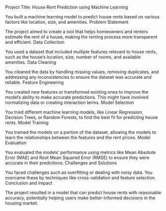 Project Title: House Rent Prediction using Machine Learning

You built a machine learning model to predict house rents based on various factors like location, size, and amenities.
Problem Statement

The project aimed to create a tool that helps homeowners and renters estimate the rent of a house, making the renting process more transparent and efficient.
Data Collection

You used a dataset that included multiple features relevant to house rents, such as the house’s location, size, number of rooms, and available amenities.
Data Cleaning

You cleaned the data by handling missing values, removing duplicates, and addressing any inconsistencies to ensure the dataset was accurate and reliable.
Feature Engineering

You created new features or transformed existing ones to improve the model’s ability to make accurate predictions. This might have involved normalizing data or creating interaction terms.
Model Selection

You tried different machine learning models, like Linear Regression, Decision Trees, or Random Forests, to find the best fit for predicting house rents.
Model Training

You trained the models on a portion of the dataset, allowing the models to learn the relationships between the features and the rent prices.
Model Evaluation

You evaluated the models’ performance using metrics like Mean Absolute Error (MAE) and Root Mean Squared Error (RMSE) to ensure they were accurate in their predictions.
Challenges and Solutions

You faced challenges such as overfitting or dealing with noisy data. You overcame these by techniques like cross-validation and feature selection.
Conclusion and Impact

The project resulted in a model that can predict house rents with reasonable accuracy, potentially helping users make better-informed decisions in the housing market.
